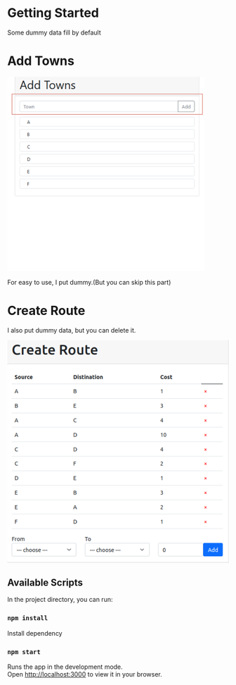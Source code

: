# Getting Started 

Some dummy data fill by default

# Add Towns
![alt_text](https://raw.githubusercontent.com/aungkhantzaw777/amity/main/assets/1.png)

For easy to use, I put dummy.(But you can skip this part)

# Create Route
I also put dummy data, but you can delete it.

![alt_text](https://raw.githubusercontent.com/aungkhantzaw777/amity/main/assets/CreateRoute.png)


## Available Scripts

In the project directory, you can run:
### `npm install`
Install dependency 

### `npm start`

Runs the app in the development mode.\
Open [http://localhost:3000](http://localhost:3000) to view it in your browser.






